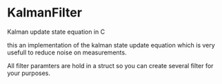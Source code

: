 # KalmanFilter
Kalman update state equation in C

this an implementation of the kalman state update equation which is very usefull to reduce noise on measurements.






All filter paramters are hold in a struct so you can create several filter for your purposes.

